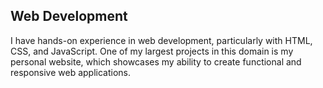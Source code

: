 ## Web Development
I have hands-on experience in web development, particularly with HTML, CSS, and JavaScript. One of my largest projects in this domain is my personal website, which showcases my ability to create functional and responsive web applications.